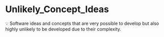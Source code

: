# Unlikely_Concept_Ideas
💡 Software ideas and concepts that are very possible to develop but also highly unlikely to be developed due to their complexity.
